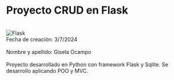 # Proyecto CRUD en Flask

<br>![Flask](https://miro.medium.com/v2/resize:fit:1400/format:webp/1*0n1u-HrRdxUw4CcUV45h1g.png)
<br>Fecha de creación: 3/7/2024  
<br>Nombre y apellido: Gisela Ocampo
<br>
<br>Proyecto desarrollado en Python con framework Flask y Sqlite. Se desarrollo aplicando POO y MVC.
